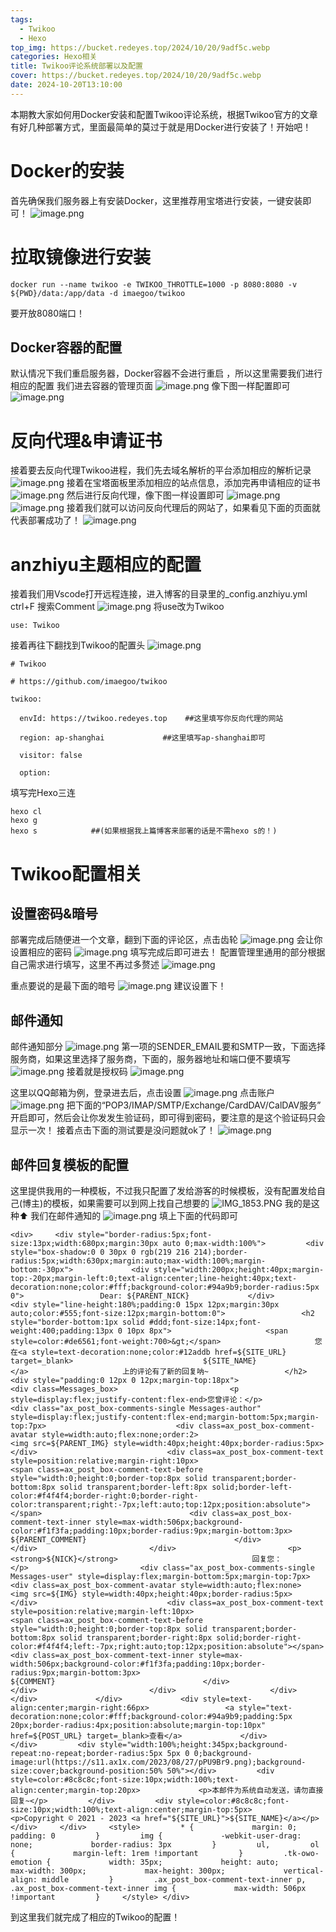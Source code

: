```yaml
---
tags:
  - Twikoo
  - Hexo
top_img: https://bucket.redeyes.top/2024/10/20/9adf5c.webp
categories: Hexo相关
title: Twikoo评论系统部署以及配置
cover: https://bucket.redeyes.top/2024/10/20/9adf5c.webp
date: 2024-10-20T13:10:00
---
```

本期教大家如何用Docker安装和配置Twikoo评论系统，根据Twikoo官方的文章有好几种部署方式，里面最简单的莫过于就是用Docker进行安装了！开始吧！
# Docker的安装

首先确保我们服务器上有安装Docker，这里推荐用宝塔进行安装，一键安装即可！
![image.png](https://bucket.redeyes.top/2024/10/20/128b8c.png)
# 拉取镜像进行安装
```
docker run --name twikoo -e TWIKOO_THROTTLE=1000 -p 8080:8080 -v ${PWD}/data:/app/data -d imaegoo/twikoo
```
要开放8080端口！
## Docker容器的配置
默认情况下我们重启服务器，Docker容器不会进行重启 ，所以这里需要我们进行相应的配置
我们进去容器的管理页面
![image.png](https://bucket.redeyes.top/2024/10/20/43c3ba.png)
像下图一样配置即可
![image.png](https://bucket.redeyes.top/2024/10/20/fa5e13.png)

# 反向代理&申请证书
接着要去反向代理Twikoo进程，我们先去域名解析的平台添加相应的解析记录
![image.png](https://bucket.redeyes.top/2024/10/20/c9b665.png)
接着在宝塔面板里添加相应的站点信息，添加完再申请相应的证书
![image.png](https://bucket.redeyes.top/2024/10/20/ec1d81.png)
然后进行反向代理，像下图一样设置即可
![image.png](https://bucket.redeyes.top/2024/10/20/7bf1d0.png)
![image.png](https://bucket.redeyes.top/2024/10/20/e4b73b.png)
接着我们就可以访问反向代理后的网站了，如果看见下面的页面就代表部署成功了！
![image.png](https://bucket.redeyes.top/2024/10/20/55cd09.png)
# anzhiyu主题相应的配置
接着我们用Vscode打开远程连接，进入博客的目录里的_config.anzhiyu.yml
ctrl+F 搜索Comment
![image.png](https://bucket.redeyes.top/2024/10/20/3f48bb.png)
将use改为Twikoo
```
use: Twikoo
```
接着再往下翻找到Twikoo的配置头
![image.png](https://bucket.redeyes.top/2024/10/20/06a69d.png)
```
# Twikoo

# https://github.com/imaegoo/twikoo

twikoo:

  envId: https://twikoo.redeyes.top    ##这里填写你反向代理的网站

  region: ap-shanghai             ##这里填写ap-shanghai即可

  visitor: false

  option:
```
填写完Hexo三连
```
hexo cl
hexo g
hexo s            ##(如果根据我上篇博客来部署的话是不需hexo s的！)
```
# Twikoo配置相关
## 设置密码&暗号
部署完成后随便进一个文章，翻到下面的评论区，点击齿轮
![image.png](https://bucket.redeyes.top/2024/10/20/1345c3.png)
会让你设置相应的密码
![image.png](https://bucket.redeyes.top/2024/10/20/ab9842.png)
填写完成后即可进去！
配置管理里通用的部分根据自己需求进行填写，这里不再过多赘述
![image.png](https://bucket.redeyes.top/2024/10/20/c453fd.png)

重点要说的是最下面的暗号
![image.png](https://bucket.redeyes.top/2024/10/20/7f5517.png)
建议设置下！

## 邮件通知
邮件通知部分
![image.png](https://bucket.redeyes.top/2024/10/20/5f265b.png)
第一项的SENDER_EMAIL要和SMTP一致，下面选择服务商，如果这里选择了服务商，下面的，服务器地址和端口便不要填写
![image.png](https://bucket.redeyes.top/2024/10/20/c9ac62.png)
接着就是授权码
![image.png](https://bucket.redeyes.top/2024/10/20/86d407.png)

这里以QQ邮箱为例，登录进去后，点击设置
![image.png](https://bucket.redeyes.top/2024/10/20/7a98c6.png)
点击账户
![image.png](https://bucket.redeyes.top/2024/10/20/905743.png)
把下面的“POP3/IMAP/SMTP/Exchange/CardDAV/CalDAV服务” 开启即可，然后会让你发发生验证码，即可得到密码，要注意的是这个验证码只会显示一次！
接着点击下面的测试要是没问题就ok了！
![image.png](https://bucket.redeyes.top/2024/10/20/1752c1.png)
## 邮件回复模板的配置
这里提供我用的一种模板，不过我只配置了发给游客的时候模板，没有配置发给自己(博主)的模板，如果需要可以到网上找自己想要的
![IMG_1853.PNG](https://bucket.redeyes.top/2024/10/20/77bd98.PNG)
我的是这种⬆️
我们在邮件通知的
![image.png](https://bucket.redeyes.top/2024/10/20/3c0210.png)
填上下面的代码即可
```
<div>     <div style="border-radius:5px;font-size:13px;width:680px;margin:30px auto 0;max-width:100%">         <div style="box-shadow:0 0 30px 0 rgb(219 216 214);border-radius:5px;width:630px;margin:auto;max-width:100%;margin-bottom:-30px">             <div style="width:200px;height:40px;margin-top:-20px;margin-left:0;text-align:center;line-height:40px;text-decoration:none;color:#fff;background-color:#94a9b9;border-radius:5px 0">                 Dear: ${PARENT_NICK}             </div>             <div style="line-height:180%;padding:0 15px 12px;margin:30px auto;color:#555;font-size:12px;margin-bottom:0">                 <h2 style="border-bottom:1px solid #ddd;font-size:14px;font-weight:400;padding:13px 0 10px 8px">                     <span style=color:#de6561;font-weight:700>&gt;</span>                     您在<a style=text-decoration:none;color:#12addb href=${SITE_URL} target=_blank>                             ${SITE_NAME}                         </a>                     上的评论有了新的回复呐~                 </h2>                 <div style="padding:0 12px 0 12px;margin-top:18px">                     <div class=Messages_box>                         <p style=display:flex;justify-content:flex-end>您曾评论：</p>                         <div class="ax_post_box-comments-single Messages-author" style=display:flex;justify-content:flex-end;margin-bottom:5px;margin-top:7px>                             <div class=ax_post_box-comment-avatar style=width:auto;flex:none;order:2>                                 <img src=${PARENT_IMG} style=width:40px;height:40px;border-radius:5px>                             </div>                             <div class=ax_post_box-comment-text style=position:relative;margin-right:10px>                                 <span class=ax_post_box-comment-text-before style="width:0;height:0;border-top:8px solid transparent;border-bottom:8px solid transparent;border-left:8px solid;border-left-color:#f4f4f4;border-right:0;border-right-color:transparent;right:-7px;left:auto;top:12px;position:absolute"></span>                                 <div class=ax_post_box-comment-text-inner style=max-width:506px;background-color:#f1f3fa;padding:10px;border-radius:9px;margin-bottom:3px>                                     ${PARENT_COMMENT}                                 </div>                             </div>                         </div>                         <p>                             <strong>${NICK}</strong>                              回复您：                         </p>                         <div class="ax_post_box-comments-single Messages-user" style=display:flex;margin-bottom:5px;margin-top:7px>                             <div class=ax_post_box-comment-avatar style=width:auto;flex:none>                                 <img src=${IMG} style=width:40px;height:40px;border-radius:5px>                             </div>                             <div class=ax_post_box-comment-text style=position:relative;margin-left:10px>                                 <span class=ax_post_box-comment-text-before style="width:0;height:0;border-top:8px solid transparent;border-bottom:8px solid transparent;border-right:8px solid;border-right-color:#f4f4f4;left:-7px;right:auto;top:12px;position:absolute"></span>                                 <div class=ax_post_box-comment-text-inner style=max-width:506px;background-color:#f1f3fa;padding:10px;border-radius:9px;margin-bottom:3px>                                     ${COMMENT}                                 </div>                             </div>                         </div>                     </div>                 </div>             </div>             <div style=text-align:center;margin-right:66px>                 <a style="text-decoration:none;color:#fff;background-color:#94a9b9;padding:5px 20px;border-radius:4px;position:absolute;margin-top:10px" href=${POST_URL} target=_blank>查看</a>             </div>         </div>         <div style="width:100%;height:345px;background-repeat:no-repeat;border-radius:5px 5px 0 0;background-image:url(https://s11.ax1x.com/2023/08/27/pPU9Br9.png);background-size:cover;background-position:50% 50%"></div>         <div style=color:#8c8c8c;font-size:10px;width:100%;text-align:center;margin-top:20px>             <p>本邮件为系统自动发送，请勿直接回复~</p>         </div>         <div style=color:#8c8c8c;font-size:10px;width:100%;text-align:center;margin-top:5px>             <p>Copyright © 2021 - 2023 <a href="${SITE_URL}">${SITE_NAME}</a></p>         </div>     </div>     <style>         * {             margin: 0;             padding: 0         }         img {             -webkit-user-drag: none;             border-radius: 3px         }         ul,         ol {             margin-left: 1rem !important         }         .tk-owo-emotion {             width: 35px;             height: auto;             max-width: 300px;             max-height: 300px;             vertical-align: middle         }         .ax_post_box-comment-text-inner p,         .ax_post_box-comment-text-inner img {             max-width: 506px !important         }     </style> </div>
```
到这里我们就完成了相应的Twikoo的配置！